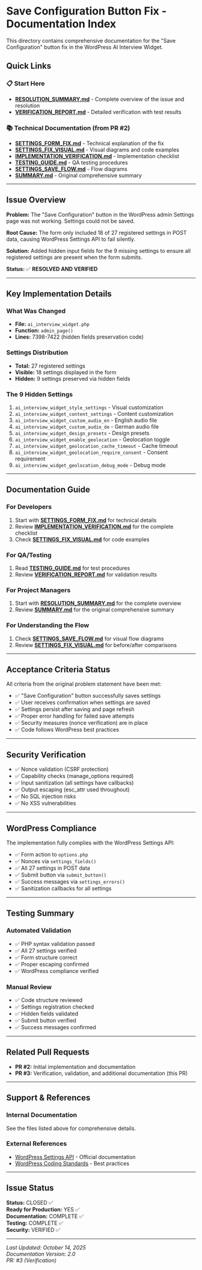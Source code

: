 # Save Configuration Button Fix - Documentation Index

This directory contains comprehensive documentation for the "Save Configuration" button fix in the WordPress AI Interview Widget.

## Quick Links

### 📋 Start Here
- **[RESOLUTION_SUMMARY.md](RESOLUTION_SUMMARY.md)** - Complete overview of the issue and resolution
- **[VERIFICATION_REPORT.md](VERIFICATION_REPORT.md)** - Detailed verification with test results

### 📚 Technical Documentation (from PR #2)
- **[SETTINGS_FORM_FIX.md](SETTINGS_FORM_FIX.md)** - Technical explanation of the fix
- **[SETTINGS_FIX_VISUAL.md](SETTINGS_FIX_VISUAL.md)** - Visual diagrams and code examples
- **[IMPLEMENTATION_VERIFICATION.md](IMPLEMENTATION_VERIFICATION.md)** - Implementation checklist
- **[TESTING_GUIDE.md](TESTING_GUIDE.md)** - QA testing procedures
- **[SETTINGS_SAVE_FLOW.md](SETTINGS_SAVE_FLOW.md)** - Flow diagrams
- **[SUMMARY.md](SUMMARY.md)** - Original comprehensive summary

---

## Issue Overview

**Problem:** The "Save Configuration" button in the WordPress admin Settings page was not working. Settings could not be saved.

**Root Cause:** The form only included 18 of 27 registered settings in POST data, causing WordPress Settings API to fail silently.

**Solution:** Added hidden input fields for the 9 missing settings to ensure all registered settings are present when the form submits.

**Status:** ✅ **RESOLVED AND VERIFIED**

---

## Key Implementation Details

### What Was Changed
- **File:** `ai_interview_widget.php`
- **Function:** `admin_page()`
- **Lines:** 7398-7422 (hidden fields preservation code)

### Settings Distribution
- **Total:** 27 registered settings
- **Visible:** 18 settings displayed in the form
- **Hidden:** 9 settings preserved via hidden fields

### The 9 Hidden Settings
1. `ai_interview_widget_style_settings` - Visual customization
2. `ai_interview_widget_content_settings` - Content customization
3. `ai_interview_widget_custom_audio_en` - English audio file
4. `ai_interview_widget_custom_audio_de` - German audio file
5. `ai_interview_widget_design_presets` - Design presets
6. `ai_interview_widget_enable_geolocation` - Geolocation toggle
7. `ai_interview_widget_geolocation_cache_timeout` - Cache timeout
8. `ai_interview_widget_geolocation_require_consent` - Consent requirement
9. `ai_interview_widget_geolocation_debug_mode` - Debug mode

---

## Documentation Guide

### For Developers
1. Start with **[SETTINGS_FORM_FIX.md](SETTINGS_FORM_FIX.md)** for technical details
2. Review **[IMPLEMENTATION_VERIFICATION.md](IMPLEMENTATION_VERIFICATION.md)** for the complete checklist
3. Check **[SETTINGS_FIX_VISUAL.md](SETTINGS_FIX_VISUAL.md)** for code examples

### For QA/Testing
1. Read **[TESTING_GUIDE.md](TESTING_GUIDE.md)** for test procedures
2. Review **[VERIFICATION_REPORT.md](VERIFICATION_REPORT.md)** for validation results

### For Project Managers
1. Start with **[RESOLUTION_SUMMARY.md](RESOLUTION_SUMMARY.md)** for the complete overview
2. Review **[SUMMARY.md](SUMMARY.md)** for the original comprehensive summary

### For Understanding the Flow
1. Check **[SETTINGS_SAVE_FLOW.md](SETTINGS_SAVE_FLOW.md)** for visual flow diagrams
2. Review **[SETTINGS_FIX_VISUAL.md](SETTINGS_FIX_VISUAL.md)** for before/after comparisons

---

## Acceptance Criteria Status

All criteria from the original problem statement have been met:

- ✅ "Save Configuration" button successfully saves settings
- ✅ User receives confirmation when settings are saved
- ✅ Settings persist after saving and page refresh
- ✅ Proper error handling for failed save attempts
- ✅ Security measures (nonce verification) are in place
- ✅ Code follows WordPress best practices

---

## Security Verification

- ✅ Nonce validation (CSRF protection)
- ✅ Capability checks (manage_options required)
- ✅ Input sanitization (all settings have callbacks)
- ✅ Output escaping (esc_attr used throughout)
- ✅ No SQL injection risks
- ✅ No XSS vulnerabilities

---

## WordPress Compliance

The implementation fully complies with the WordPress Settings API:

- ✅ Form action to `options.php`
- ✅ Nonces via `settings_fields()`
- ✅ All 27 settings in POST data
- ✅ Submit button via `submit_button()`
- ✅ Success messages via `settings_errors()`
- ✅ Sanitization callbacks for all settings

---

## Testing Summary

### Automated Validation
- ✅ PHP syntax validation passed
- ✅ All 27 settings verified
- ✅ Form structure correct
- ✅ Proper escaping confirmed
- ✅ WordPress compliance verified

### Manual Review
- ✅ Code structure reviewed
- ✅ Settings registration checked
- ✅ Hidden fields validated
- ✅ Submit button verified
- ✅ Success messages confirmed

---

## Related Pull Requests

- **PR #2:** Initial implementation and documentation
- **PR #3:** Verification, validation, and additional documentation (this PR)

---

## Support & References

### Internal Documentation
See the files listed above for comprehensive details.

### External References
- [WordPress Settings API](https://developer.wordpress.org/apis/settings/) - Official documentation
- [WordPress Coding Standards](https://developer.wordpress.org/coding-standards/) - Best practices

---

## Issue Status

**Status:** CLOSED ✅  
**Ready for Production:** YES ✅  
**Documentation:** COMPLETE ✅  
**Testing:** COMPLETE ✅  
**Security:** VERIFIED ✅

---

*Last Updated: October 14, 2025*  
*Documentation Version: 2.0*  
*PR: #3 (Verification)*
